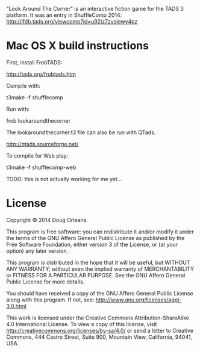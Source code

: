 "Look Around The Corner" is an interactive fiction game for the TADS 3 platform. It was an entry in
ShuffleComp 2014: http://ifdb.tads.org/viewcomp?id=u92jz7zvslewy4pz

Mac OS X build instructions
===========================

First, install FrobTADS:

  http://tads.org/frobtads.htm

Compile with:

  t3make -f shufflecomp

Run with:

  frob lookaroundthecorner

The lookaroundthecorner.t3 file can also be run with QTads.

  http://qtads.sourceforge.net/

To compile for Web play:

  t3make -f shufflecomp-web

TODO: this is not actually working for me yet...


License
=======

Copyright © 2014 Doug Orleans.

This program is free software: you can redistribute it and/or modify it under the terms of the GNU Affero
General Public License as published by the Free Software Foundation, either version 3 of the License, or
(at your option) any later version.

This program is distributed in the hope that it will be useful, but WITHOUT ANY WARRANTY; without even the
implied warranty of MERCHANTABILITY or FITNESS FOR A PARTICULAR PURPOSE.  See the GNU Affero General Public
License for more details.

You should have received a copy of the GNU Affero General Public License along with this program.  If not,
see: http://www.gnu.org/licenses/agpl-3.0.html

This work is licensed under the Creative Commons Attribution-ShareAlike 4.0 International License. To view
a copy of this license, visit http://creativecommons.org/licenses/by-sa/4.0/ or send a letter to Creative
Commons, 444 Castro Street, Suite 900, Mountain View, California, 94041, USA.

